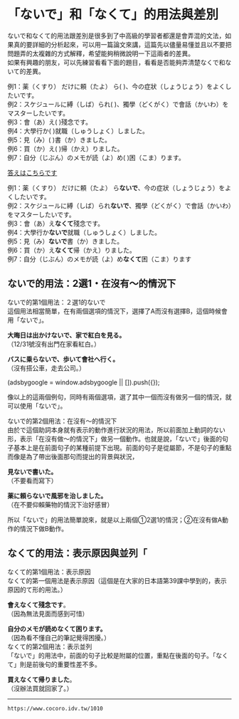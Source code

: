 # 「ないで」和「なくて」的用法與差別

ないで和なくて的用法跟差別是很多到了中高級的學習者都還是會弄混的文法，如果真的要詳細的分析起來，可以用一篇論文來講，這篇先以儘量易懂並且以不要把問題弄的太複雜的方式解釋，希望能夠稍微說明一下這兩者的差異。  
如果有興趣的朋友，可以先練習看看下面的題目，看看是否能夠弄清楚なくで和ないて的差異。

例1：薬（くすり） だけに頼（たよ） ら(            )、今の症狀（しょうじょう）をよくしたいです。  
例2：スケジュールに縛（しば）られ( )、獨學（どくがく）で會話（かいわ）をマスターしたいです。  
例3：會（あ）え(            )殘念です。  
例4：大學行か(            )就職（しゅうしょく）しました。  
例5：見（み）(            )書（か）きました。  
例6：買（か）え(            )帰（かえ）りました。  
例7：自分（じぶん）のメモが読（よ）め(            )困（こま）ります。

[答えはこちらです](%E3%81%AA%E3%81%84%E3%81%A7%E3%80%81%E3%81%AA%E3%81%8F%E3%81%A6.md#)

例1：薬（くすり） だけに頼（たよ） ら**ないで**、今の症狀（しょうじょう）をよくしたいです。  
例2：スケジュールに縛（しば）られ**ないで**、獨學（どくがく）で會話（かいわ）をマスターしたいです。  
例3：會（あ）え**なくて**殘念です。  
例4：大學行か**ないで**就職（しゅうしょく）しました。  
例5：見（み）**ないで**書（か）きました。  
例6：買（か）え**なくて**帰（かえ）りました。  
例7：自分（じぶん）のメモが読（よ）め**なくて**困（こま）ります

ないで的用法：2選1・在沒有～的情況下
-------------------

ないで的第1個用法：２選1的ないで  
這個用法相當簡單，在有兩個選項的情況下，選擇了A而沒有選擇B，這個時候會用「ないで」。

**大晦日は出かけないで、家で紅白を見る。**  
（12/31號沒有出門在家看紅白。）

**バスに乗らないで、歩いて會社へ行く。**  
（沒有搭公車，走去公司。）

(adsbygoogle = window.adsbygoogle || \[\]).push({});

像以上的這兩個例句，同時有兩個選項，選了其中一個而沒有做另一個的情況，就可以使用「ないで」。

ないで的第2個用法：在沒有～的情況下  
由於で這個助詞本身就有表示的動作進行狀況的用法，所以前面加上動詞的ない形，表示「在沒有做～的情況下」做另一個動作。也就是說，「ないで」後面的句子基本上是在前面句子的某種前提下出現。前面的句子是從屬節，不是句子的重點而像是為了帶出後面那句而提出的背景與狀況，

**見ないで書いた。**  
（不要看而寫下）

**薬に頼らないで風邪を治しました。**  
（在不要仰賴藥物的情況下治好感冒）

所以「ないで」的用法簡單說來，就是以上兩個①2選1的情況；②在沒有做A動作的情況下做B動作。

なくて的用法：表示原因與並列「
---------------

なくて的第1個用法：表示原因  
なくて的第一個用法是表示原因（這個是在大家的日本語第39課中學到的，表示原因的て形的用法。）

**會えなくて殘念です**。  
（因為無法見面而感到可惜）

**自分のメモが読めなくて困ります。**  
（因為看不懂自己的筆記覺得困擾。）  
なくて的第2個用法：表示並列  
「ないで」的用法中，前面的句子比較是附屬的位置，重點在後面的句子。「なくて」則是前後句的重要性差不多。

**買えなくて帰りました**。  
（沒辦法買就回家了。）

---
`https://www.cocoro.idv.tw/1010`